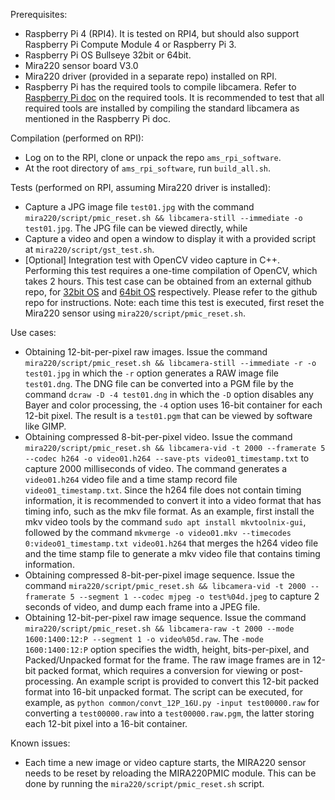 Prerequisites:
- Raspberry Pi 4 (RPI4). It is tested on RPI4, but should also support Raspberry Pi Compute Module 4 or Raspberry Pi 3.
- Raspberry Pi OS Bullseye 32bit or 64bit.
- Mira220 sensor board V3.0
- Mira220 driver (provided in a separate repo) installed on RPI.
- Raspberry Pi has the required tools to compile libcamera. Refer to [Raspberry Pi doc](https://www.raspberrypi.com/documentation/accessories/camera.html#building-libcamera-and-libcamera-apps) on the required tools. It is recommended to test that all required tools are installed by compiling the standard libcamera as mentioned in the Raspberry Pi doc.

Compilation (performed on RPI):
- Log on to the RPI, clone or unpack the repo `ams_rpi_software`.
- At the root directory of `ams_rpi_software`, run `build_all.sh`.

Tests (performed on RPI, assuming Mira220 driver is installed):
- Capture a JPG image file `test01.jpg` with the command `mira220/script/pmic_reset.sh && libcamera-still --immediate -o test01.jpg`. The JPG file can be viewed directly, while 
- Capture a video and open a window to display it with a provided script at `mira220/script/gst_test.sh`.
- [Optional] Integration test with OpenCV video capture in C++. Performing this test requires a one-time compilation of OpenCV, which takes 2 hours. This test case can be obtained from an external github repo, for [32bit OS](https://github.com/Qengineering/Libcamera-OpenCV-RPi-Bullseye-32OS) and [64bit OS](https://github.com/Qengineering/Libcamera-OpenCV-RPi-Bullseye-64OS) respectively. Please refer to the github repo for instructions. Note: each time this test is executed, first reset the Mira220 sensor using `mira220/script/pmic_reset.sh`.

Use cases:
- Obtaining 12-bit-per-pixel raw images. Issue the command `mira220/script/pmic_reset.sh && libcamera-still --immediate -r -o test01.jpg` in which the `-r` option generates a RAW image file `test01.dng`. The DNG file can be converted into a PGM file by the command `dcraw -D -4 test01.dng` in which the `-D` option disables any Bayer and color processing, the `-4` option uses 16-bit container for each 12-bit pixel. The result is a `test01.pgm` that can be viewed by software like GIMP.
- Obtaining compressed 8-bit-per-pixel video. Issue the command `mira220/script/pmic_reset.sh && libcamera-vid -t 2000 --framerate 5 --codec h264 -o video01.h264 --save-pts video01_timestamp.txt` to capture 2000 milliseconds of video. The command generates a `video01.h264` video file and a time stamp record file `video01_timestamp.txt`. Since the h264 file does not contain timing information, it is recommended to convert it into a video format that has timing info, such as the mkv file format. As an example, first install the mkv video tools by the command `sudo apt install mkvtoolnix-gui`, followed by the command `mkvmerge -o video01.mkv --timecodes 0:video01_timestamp.txt video01.h264` that merges the h264 video file and the time stamp file to generate a mkv video file that contains timing information.
- Obtaining compressed 8-bit-per-pixel image sequence. Issue the command `mira220/script/pmic_reset.sh && libcamera-vid -t 2000 --framerate 5 --segment 1 --codec mjpeg -o test%04d.jpeg` to capture 2 seconds of video, and dump each frame into a JPEG file.
- Obtaining 12-bit-per-pixel raw image sequence. Issue the command `mira220/script/pmic_reset.sh && libcamera-raw -t 2000 --mode 1600:1400:12:P --segment 1 -o video%05d.raw`. The `-mode 1600:1400:12:P` option specifies the width, height, bits-per-pixel, and Packed/Unpacked format for the frame. The raw image frames are in 12-bit packed format, which requires a conversion for viewing or post-processing. An example script is provided to convert this 12-bit packed format into 16-bit unpacked format. The script can be executed, for example, as `python common/convt_12P_16U.py -input test00000.raw` for converting a `test00000.raw` into a `test00000.raw.pgm`, the latter storing each 12-bit pixel into a 16-bit container.

Known issues:
- Each time a new image or video capture starts, the MIRA220 sensor needs to be reset by reloading the MIRA220PMIC module. This can be done by running the `mira220/script/pmic_reset.sh` script.
